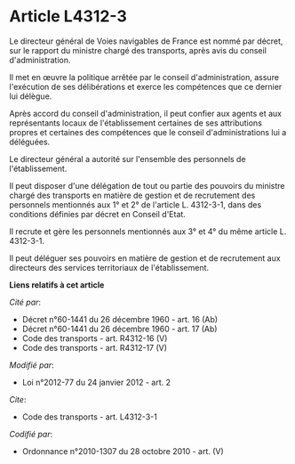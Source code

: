 # Article L4312-3

Le directeur général de Voies navigables de France est nommé par décret, sur le rapport du ministre chargé des transports,
après avis du conseil d'administration. 

Il met en œuvre la politique arrêtée par le conseil d'administration, assure l'exécution de ses délibérations et exerce les
compétences que ce dernier lui délègue. 

Après accord du conseil d'administration, il peut confier aux agents et aux représentants locaux de l'établissement certaines
de ses attributions propres et certaines des compétences que le conseil d'administrations lui a déléguées. 

Le directeur général a autorité sur l'ensemble des personnels de l'établissement. 

Il peut disposer d'une délégation de tout ou partie des pouvoirs du ministre chargé des transports en matière de gestion et
de recrutement des personnels mentionnés aux 1° et 2° de l'article L. 4312-3-1, dans des conditions définies par décret en
Conseil d'Etat. 

Il recrute et gère les personnels mentionnés aux 3° et 4° du même article L. 4312-3-1. 

Il peut déléguer ses pouvoirs en matière de gestion et de recrutement aux directeurs des services territoriaux de
l'établissement.

**Liens relatifs à cet article**

_Cité par_:

  - Décret n°60-1441 du 26 décembre 1960 - art. 16 (Ab)
  - Décret n°60-1441 du 26 décembre 1960 - art. 17 (Ab)
  - Code des transports - art. R4312-16 (V)
  - Code des transports - art. R4312-17 (V)

_Modifié par_:

  - Loi n°2012-77 du 24 janvier 2012 - art. 2

_Cite_:

  - Code des transports - art. L4312-3-1

_Codifié par_:

  - Ordonnance n°2010-1307 du 28 octobre 2010 - art. (V)
